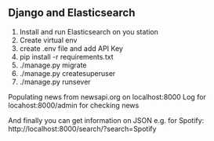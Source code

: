 ## Django and Elasticsearch

1. Install and run Elasticsearch on you station
2. Create virtual env
3. create .env file and add API Key
4. pip install -r requirements.txt
5. ./manage.py migrate
6. ./manage.py createsuperuser
7. ./manage.py runsever

Populating news from newsapi.org on localhost:8000
Log for locahost:8000/admin for checking news

And finally you can get information on JSON e.g. for Spotify: http://localhost:8000/search/?search=Spotify
